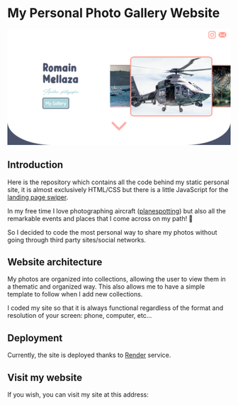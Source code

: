 # My Personal Photo Gallery Website

<p align="center">
  <img src="https://github.com/4strium/photo-gallery/blob/main/docs/landing_page.png?raw=true" alt="the landing page of my webiste">
</p>

## Introduction
Here is the repository which contains all the code behind my static personal site, it is almost exclusively HTML/CSS but there is a little JavaScript for the [landing page swiper](https://swiperjs.com/).

In my free time I love photographing aircraft ([planespotting](https://en.wikipedia.org/wiki/Aircraft_spotting)) but also all the remarkable events and places that I come across on my path! 🙂

So I decided to code the most personal way to share my photos without going through third party sites/social networks.

## Website architecture
My photos are organized into collections, allowing the user to view them in a thematic and organized way. This also allows me to have a simple template to follow when I add new collections.

I coded my site so that it is always functional regardless of the format and resolution of your screen: phone, computer, etc...

## Deployment
Currently, the site is deployed thanks to [Render](https://render.com/) service.

## Visit my website
If you wish, you can visit my site at this address: []()
